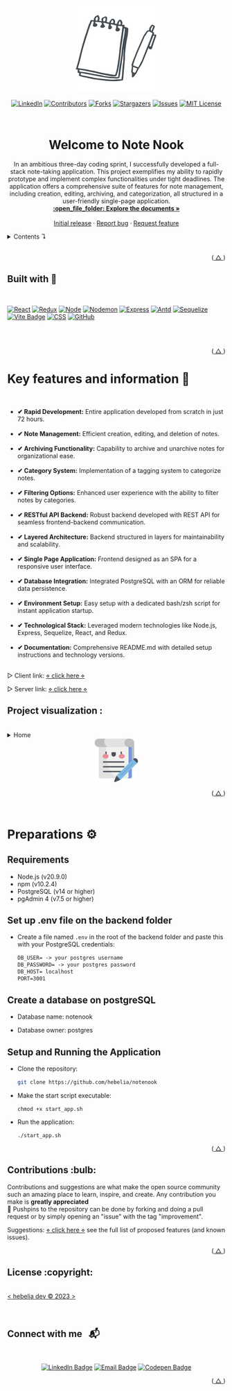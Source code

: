 <div align="center">
    <img src="./frontend//public/img/gif.gif" alt="icon" height="200px"  >
</div>

<a id="readme-top"></a>

<!-- PROJECT SHIELDS -->

<div align=center>

[![LinkedIn][linkedin-shield]][linkedin-url]
[![Contributors][contributors-shield]][contributors-url]
[![Forks][forks-shield]][forks-url]
[![Stargazers][stars-shield]][stars-url]
[![Issues][issues-shield]][issues-url]
[![MIT License][license-shield]][license-url]

</div>
<!-- PROJECT LOGO -->
<br />
<div align="center">

<h1 align="center">Welcome to Note Nook</h1>

  <p align="center">
    In an ambitious three-day coding sprint, I successfully developed a full-stack note-taking application. This project exemplifies my ability to rapidly prototype and implement complex functionalities under tight deadlines. The application offers a comprehensive suite of features for note management, including creation, editing, archiving, and categorization, all structured in a user-friendly single-page application.
<br />
<a href="https://github.com/hebelia/notenook"><strong>:open_file_folder: Explore the documents »</strong></a>
<br />
<br />
<a href="https://github.com/hebelia/notenook">Initial release</a>
·
<a href="https://github.com/hebelia/notenook/issues">Report bug</a>
·
<a href="https://github.com/hebelia/notenook/issues">Request feature</a>

</div>

<!-- TABLE OF CONTENTS -->
<details>
  <summary> Contents ↴</summary>
  <ul>
    <li><a href="#built-with">Built with</a></li>
    <li><a href="#features">Features</a></li>
    <li>
      <a href="#preparation">Preparation</a>
      <ul>
        <li><a href="#prerequisites">Requirements</a></li>
        <li><a href="#instalation">Instalation</a></li>
      </ul>
    </li>
    <li><a href="#contributions">Contributions</a></li>
    <li><a href="#License">License</a></li>
    <li><a href="#Contant">Contact</a></li>
  </ul>
</details>

<!-- ABOUT THE PROJECT -->
<br />

<p align="right">(<a href="#readme-top"> △ </a>)</p>

<div id="built-with">

## Built with 📌

<br />

[![React][React-badge]][react-url] [![Redux][Redux-badge]][redux-url] [![Node][Node-badge]][Node.js-url] [![Nodemon][Nodemon-badge]][Nodemon-url] [![Express][Express-badge]][express-url] [![Antd][AntDesign-badge]][AntDesign-url] [![Sequelize][Sequelize-badge]][sequelize-url] [![Vite Badge][Vite-badge]][vite-url] [![CSS][CSS]][css-url] [![GitHub][github.com]][github-url]

  <br />
  <br />

<p align="right">(<a href="#readme-top"> △ </a>)</p>
<div>

<!-- DESCRIPTION -->
<h1 id="features">Key features and information 🔎 </h1>
</br>
<ul>

<li><strong>✔ Rapid Development:</strong> Entire application developed from scratch in just 72 hours.</br></br>
<li><strong>✔ Note Management:</strong> Efficient creation, editing, and deletion of notes.</br></br>
<li><strong>✔ Archiving Functionality:</strong> Capability to archive and unarchive notes for organizational ease.</br></br>
<li><strong>✔ Category System:</strong> Implementation of a tagging system to categorize notes.</br></br>
<li><strong>✔ Filtering Options:</strong> Enhanced user experience with the ability to filter notes by categories.</br></br>
<li><strong>✔ RESTful API Backend:</strong> Robust backend developed with REST API for seamless frontend-backend communication.</br></br>
<li><strong>✔ Layered Architecture:</strong> Backend structured in layers for maintainability and scalability.</br></br>
<li><strong>✔ Single Page Application:</strong> Frontend designed as an SPA for a responsive user interface.</br></br>
<li><strong>✔ Database Integration:</strong> Integrated PostgreSQL with an ORM for reliable data persistence.</br></br>
<li><strong>✔ Environment Setup:</strong> Easy setup with a dedicated bash/zsh script for instant application startup.</br></br>
<li><strong>✔ Technological Stack:</strong> Leveraged modern technologies like Node.js, Express, Sequelize, React, and Redux.</br></br>
<li><strong>✔ Documentation:</strong> Comprehensive README.md with detailed setup instructions and technology versions.</br></br>

</ul>

▷ Client link: [⋄ click here ⋄](https://github.com/hebelia/notenook/tree/main/frontend)

▷ Server link: [⋄ click here ⋄](https://github.com/hebelia/notenook/tree/main/backend)

## Project visualization :

<br />
<details>
  <summary> <a> Home </a></summary>

![visualization](./frontend/public/img/Home.png)

</details>

<div align="center">
<img src="./frontend/public/img/logo.png" alt="icon" height="100">
</div>

  <p align="right">(<a href="#readme-top"> △ </a>)</p>
<br />

<!-- -------------------------------- -->

<h1 id="preparation">Preparations ⚙ </h1>

<h2 id="prerequisites">Requirements</h2>

- Node.js (v20.9.0)
- npm (v10.2.4)
- PostgreSQL (v14 or higher)
- pgAdmin 4 (v7.5 or higher)

<h2 id="prerequisites"> Set up .env file on the backend folder</h2>

- Create a file named `.env` in the root of the backend folder and paste this with your PostgreSQL credentials:
  ```
  DB_USER= -> your postgres username
  DB_PASSWORD= -> your postgres password
  DB_HOST= localhost
  PORT=3001
  ```

## Create a database on postgreSQL

- Database name: notenook

- Database owner: postgres

<h2 id="instalation"> Setup and Running the Application</h2>

- Clone the repository:

  ```bash
  git clone https://github.com/hebelia/notenook
  ```

- Make the start script executable:

  ```
  chmod +x start_app.sh
  ```

- Run the application:

  ```
  ./start_app.sh
  ```

  <!-- -------------------------------- -->

<p align="right">(<a href="#readme-top"> △ </a>)</p>

<!-- CONTRIBUTING -->
<h2 id="contributions"> Contributions :bulb:</h2>

Contributions and suggestions are what make the open source community such an amazing place to learn, inspire, and create. Any contribution you make is **greatly appreciated**
<br />
:pushpin: Pushpins to the repository can be done by forking and doing a pull request or by simply opening an "issue" with the tag "improvement".

Suggestions: [⋄ click here ⋄](https://github.com/hebelia/notenook/issues) see the full list of proposed features (and known issues).

<p align="right">(<a href="#readme-top"> △ </a>)</p>

<!-- LICENSE -->
<h2 id="License">License :copyright:</h2>

<br />
<a href="https://github.com/hebelia/notenook/graphs/contributors"> < hebelia dev ©  2023   ></a>
<br />
<br />

<br />
<!-- CONTACT -->

## Connect with me &nbsp; 📬

</br>

<div align="center">

[![LinkedIn Badge](https://img.shields.io/badge/LinkedIn-f0a65c?style=for-the-badge&logo=linkedin&logoColor=c65315)][linkedin-url]
[![Email Badge](https://img.shields.io/badge/Email-f0a65c?style=for-the-badge&logo=gmail&logoColor=c65315)][email-url]
[![Codepen Badge](https://img.shields.io/badge/Codepen-f0a65c?style=for-the-badge&logo=codepen&logoColor=c65315)][codepen-url]

[linkedin-url]: https://linkedin.com/in/hebeliaromeu
[instagram-url]: https://instagram.com/hebe.lia
[email-url]: mailto:hebeliaromeu@gmail.com
[codepen-url]: https://codepen.io/hebelia

</div>
<p align="right">(<a href="#readme-top"> △ </a>)</p>

<!-- MARKDOWN LINKS & IMAGES -->

[contributors-shield]: https://img.shields.io/github/contributors/hebelia/notenook.svg?style=for-the-badge&color=f0a65c
[contributors-url]: https://github.com/hebelia/notenook/graphs/contributors
[forks-shield]: https://img.shields.io/github/forks/hebelia/notenook.svg?style=for-the-badge&color=f0a65c
[forks-url]: https://github.com/hebelia/notenook/network/members
[stars-shield]: https://img.shields.io/github/stars/hebelia/notenook.svg?style=for-the-badge&color=f0a65c
[stars-url]: https://github.com/hebelia/notenook/stargazers
[issues-shield]: https://img.shields.io/github/issues/hebelia/notenook.svg?style=for-the-badge&color=f0a65c
[issues-url]: https://github.com/hebelia/notenook/issues
[license-shield]: https://img.shields.io/badge/license-f0a65c?style=for-the-badge&logo=C&logoColor=c65315
[license-url]: https://github.com/hebelia/notenook/blob/master/LICENSE.txt
[linkedin-shield]: https://img.shields.io/badge/-LinkedIn-f0a65c.svg?style=for-the-badge&logo=linkedin&logoColor=c65315
[linkedin-url]: https://www.linkedin.com/in/hebeliaromeu/
[github.com]: https://img.shields.io/badge/GitHub-f0a65c?style=for-the-badge&logo=github&logoColor=c65315
[github-url]: https://github.com
[React-badge]: https://img.shields.io/badge/React-f0a65c?style=for-the-badge&logo=react&logoColor=c65315
[react-url]: https://react.dev
[Redux-badge]: https://img.shields.io/badge/Redux-f0a65c?style=for-the-badge&logo=redux&logoColor=c65315
[redux-url]: https://redux.js.org/
[Node-badge]: https://img.shields.io/badge/Node.js-f0a65c?style=for-the-badge&logo=nodedotjs&logoColor=c65315
[Node.js-url]: https://nodejs.org/en
[CSS]: https://img.shields.io/badge/CSS-f0a65c?style=for-the-badge&logo=css3&logoColor=c65315
[css-url]: https://developer.mozilla.org/en-US/docs/Web/CSS
[Nodemon-badge]: https://img.shields.io/badge/Nodemon-f0a65c?style=for-the-badge&logo=nodemon&logoColor=c65315
[Nodemon-url]: https://nodemon.io/
[Express-badge]: https://img.shields.io/badge/Express.js-f0a65c?style=for-the-badge&logo=express&logoColor=c65315
[express-url]: https://expressjs.com/
[Sequelize-badge]: https://img.shields.io/badge/Sequelize-f0a65c?style=for-the-badge&logo=sequelize&logoColor=c65315
[sequelize-url]: https://sequelize.org/
[firebase.com]: https://img.shields.io/badge/Firebase-f0a65c?style=for-the-badge&logo=firebase&logoColor=c65315
[firebase-url]: https://firebase.google.com
[Vite-badge]: https://img.shields.io/badge/Vite-f0a65c?style=for-the-badge&logo=vite&logoColor=c65315
[vite-url]: https://vitejs.dev/
[Railway-badge]: https://img.shields.io/badge/Railway-f0a65c?style=for-the-badge&logo=railway&logoColor=c65315
[Railway-url]: https://railway.app/
[AntDesign-badge]: https://img.shields.io/badge/AntDesign-f0a65c?style=for-the-badge&logo=ant-design&logoColor=c65315
[AntDesign-url]: https://ant.design/

